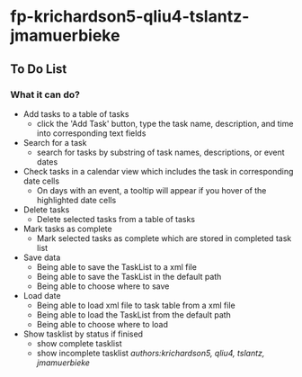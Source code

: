 # fp-krichardson5-qliu4-tslantz-jmamuerbieke
## To Do List
### What it can do?
* Add tasks to a table of tasks
  * click the 'Add Task' button, type the task name, description, and time into corresponding text fields
* Search for a task 
  * search for tasks by substring of task names, descriptions, or event dates 
* Check tasks in a calendar view which includes the task in corresponding date cells
  * On days with an event, a tooltip will appear if you hover of the highlighted date cells
* Delete tasks
  * Delete selected tasks from a table of tasks
* Mark tasks as complete
  * Mark selected tasks as complete which are stored in completed task list
* Save data
  * Being able to save the TaskList to a xml file
  * Being able to save the TaskList in the default path
  * Being able to choose where to save
* Load date
  * Being able to load xml file to task table from a xml file
  * Being able to load the TaskList from the default path
  * Being able to choose where to load
* Show tasklist by status if finised
  * show complete tasklist
  * show incomplete tasklist
*authors:krichardson5, qliu4, tslantz, jmamuerbieke*
